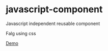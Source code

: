 # javascript-component
  
  Javascript independent reusable component 
  
  Falg using css


[Demo](https://madhavansu.github.io/javascript-component/)

